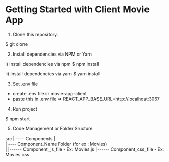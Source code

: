 # Getting Started with Client Movie App


1. Clone this repository.

$ git clone 


2. Install dependencies via NPM or Yarn

i) Install dependencies via npm
$ npm install

ii) Install dependencies via yarn
$ yarn install


3. Set .env file 

- create .env file in movie-app-client
- paste this in .env file => REACT_APP_BASE_URL=http://localhost:3067


4. Run project 

$ npm start


5. Code Management or Folder Sructure

src 
|
---- Components 
		|			
		|
		---- Component_Name Folder 
			 (for ex : Movies)		
					|
					|------ Component_js_file - Ex: Movies.js
					|------ Component_css_file - Ex: Movies.css				
					
					




